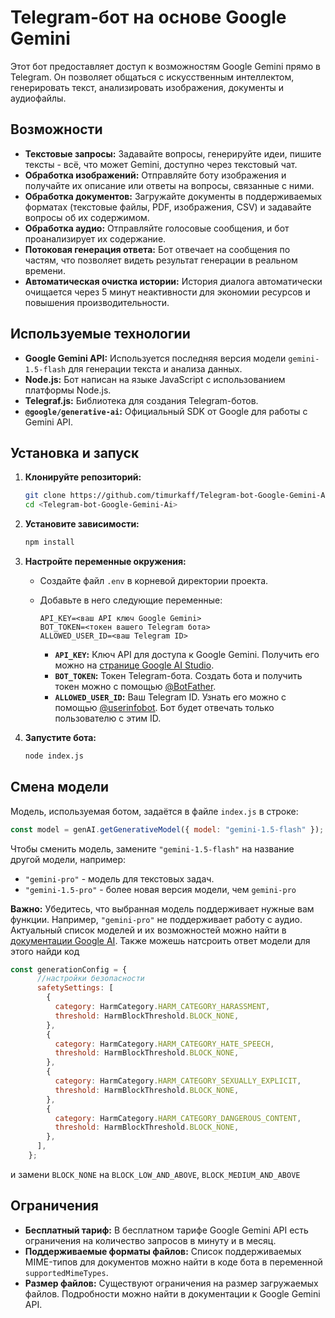 # Telegram-бот на основе Google Gemini

Этот бот предоставляет доступ к возможностям Google Gemini прямо в Telegram. Он позволяет общаться с искусственным интеллектом, генерировать текст, анализировать изображения, документы и аудиофайлы.

## Возможности

-   **Текстовые запросы:**  Задавайте вопросы, генерируйте идеи, пишите тексты - всё, что может Gemini, доступно через текстовый чат.
-   **Обработка изображений:**  Отправляйте боту изображения и получайте их описание или ответы на вопросы, связанные с ними.
-   **Обработка документов:**  Загружайте документы в поддерживаемых форматах (текстовые файлы, PDF, изображения, CSV) и задавайте вопросы об их содержимом.
-   **Обработка аудио:**  Отправляйте голосовые сообщения, и бот проанализирует их содержание.
-   **Потоковая генерация ответа:**  Бот отвечает на сообщения по частям, что позволяет видеть результат генерации в реальном времени.
-   **Автоматическая очистка истории:**  История диалога автоматически очищается через 5 минут неактивности для экономии ресурсов и повышения производительности.

## Используемые технологии

-   **Google Gemini API:**  Используется последняя версия модели `gemini-1.5-flash` для генерации текста и анализа данных.
-   **Node.js:**  Бот написан на языке JavaScript с использованием платформы Node.js.
-   **Telegraf.js:**  Библиотека для создания Telegram-ботов.
-   **`@google/generative-ai`:**  Официальный SDK от Google для работы с Gemini API.

## Установка и запуск

1. **Клонируйте репозиторий:**

    ```bash
    git clone https://github.com/timurkaff/Telegram-bot-Google-Gemini-Ai.git
    cd <Telegram-bot-Google-Gemini-Ai>
    ```

2. **Установите зависимости:**

    ```bash
    npm install
    ```

3. **Настройте переменные окружения:**

    -   Создайте файл `.env` в корневой директории проекта.
    -   Добавьте в него следующие переменные:

        ```
        API_KEY=<ваш API ключ Google Gemini>
        BOT_TOKEN=<токен вашего Telegram бота>
        ALLOWED_USER_ID=<ваш Telegram ID>
        ```

        -   **`API_KEY`:**  Ключ API для доступа к Google Gemini. Получить его можно на [странице Google AI Studio](https://makersuite.google.com/app/apikey).
        -   **`BOT_TOKEN`:**  Токен Telegram-бота. Создать бота и получить токен можно с помощью [@BotFather](https://telegram.me/BotFather).
        -   **`ALLOWED_USER_ID`:**  Ваш Telegram ID. Узнать его можно с помощью [@userinfobot](https://telegram.me/userinfobot). Бот будет отвечать только пользователю с этим ID.

4. **Запустите бота:**

    ```bash
    node index.js
    ```

## Смена модели

Модель, используемая ботом, задаётся в файле `index.js` в строке:

```javascript
const model = genAI.getGenerativeModel({ model: "gemini-1.5-flash" });
```

Чтобы сменить модель, замените `"gemini-1.5-flash"` на название другой модели, например:

-   `"gemini-pro"` - модель для текстовых задач.
-   `"gemini-1.5-pro"` - более новая версия модели, чем `gemini-pro`

**Важно:** Убедитесь, что выбранная модель поддерживает нужные вам функции. Например, `"gemini-pro"` не поддерживает работу с аудио. Актуальный список моделей и их возможностей можно найти в [документации Google AI](https://ai.google.dev/models/gemini).
Также можешь натсроить ответ модели для этого найди код 
```javascript
const generationConfig = {
      //настройки безопасности
      safetySettings: [
        {
          category: HarmCategory.HARM_CATEGORY_HARASSMENT,
          threshold: HarmBlockThreshold.BLOCK_NONE,
        },
        {
          category: HarmCategory.HARM_CATEGORY_HATE_SPEECH,
          threshold: HarmBlockThreshold.BLOCK_NONE,
        },
        {
          category: HarmCategory.HARM_CATEGORY_SEXUALLY_EXPLICIT,
          threshold: HarmBlockThreshold.BLOCK_NONE,
        },
        {
          category: HarmCategory.HARM_CATEGORY_DANGEROUS_CONTENT,
          threshold: HarmBlockThreshold.BLOCK_NONE,
        },
      ],
    };
```
и замени `BLOCK_NONE` на `BLOCK_LOW_AND_ABOVE`, `BLOCK_MEDIUM_AND_ABOVE`

## Ограничения

-   **Бесплатный тариф:**  В бесплатном тарифе Google Gemini API есть ограничения на количество запросов в минуту и в месяц.
-   **Поддерживаемые форматы файлов:**  Список поддерживаемых MIME-типов для документов можно найти в коде бота в переменной `supportedMimeTypes`.
-   **Размер файлов:**  Существуют ограничения на размер загружаемых файлов. Подробности можно найти в документации к Google Gemini API.



